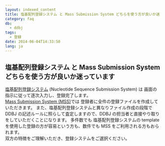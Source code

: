 ```yaml
---
layout: indexed_content
title: 塩基配列登録システム と Mass Submission System どちらを使う方が良いか迷っています
category: faq
db:
  - ddbj
tags: 
  - 登録
date: 2014-06-04T14:33:50
lang: ja
---
```


## 塩基配列登録システム と Mass Submission System どちらを使う方が良いか迷っています

<p><a href="/ddbj/websub.html">塩基配列登録システム</a> (Nucleotide Sequence Submission System) は 画面の指示に従って逐次入力し、登録完了します。<br><a href="/ddbj/mss.html">Mass Submission System (MSS)</a>では 登録者に全件の登録ファイルを作成していただきます。 また、塩基配列登録システムと異なりファイル作成の段階で DDBJ の記述ルールに照らして査定しますので、DDBJ の担当者と直接やり取りをしていただくことになります。 多件数でも 塩基配列登録システムの template を使用した登録の方が容易という方も、数件でも MSS をご利用される方もおられます。<br>双方の特徴をご理解いただき、登録システムをご選択ください。 </p>